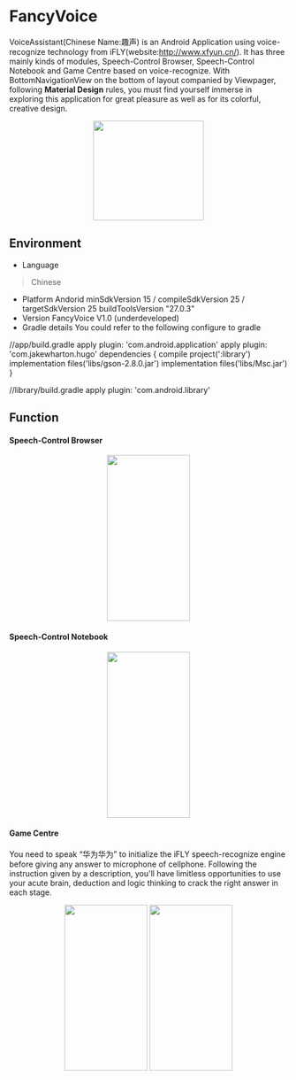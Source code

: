 # FancyVoice
VoiceAssistant(Chinese Name:趣声) is an Android Application using voice-recognize technology from iFLY(website:http://www.xfyun.cn/). It has three mainly kinds of modules, Speech-Control Browser, Speech-Control Notebook and Game Centre based on voice-recognize. With BottomNavigationView on the bottom of layout companied by Viewpager, following **Material Design** rules, you must find yourself immerse in exploring this application for great pleasure as well as for its colorful, creative design.
<div align=center><img width="200" height="180" src="http://opm54c01s.bkt.clouddn.com/18-3-16/3554926.jpg"/></div>

## Environment
* Language
>Chinese
* Platform
  Andorid 
  minSdkVersion 15 / compileSdkVersion 25 / targetSdkVersion 25
  buildToolsVersion "27.0.3"
* Version
  FancyVoice V1.0 (underdeveloped)
* Gradle details
  You could refer to the following configure to gradle

//app/build.gradle
apply plugin: 'com.android.application'
apply plugin: 'com.jakewharton.hugo'
dependencies {
    compile project(':library')
    implementation files('libs/gson-2.8.0.jar')
    implementation files('libs/Msc.jar')
}

//library/build.gradle
apply plugin: 'com.android.library'


## Function
#### Speech-Control Browser
<div align=center><img width="150" height="300" src="http://opm54c01s.bkt.clouddn.com/18-3-16/61169555.jpg"/></div>

#### Speech-Control Notebook
<div align=center><img width="150" height="300" src="http://opm54c01s.bkt.clouddn.com/18-3-16/96617817.jpg"/></div>

#### Game Centre
You need to speak “华为华为” to initialize the iFLY speech-recognize engine before giving any answer to microphone of cellphone. Following the instruction given by a description, you'll have limitless opportunities to use your acute brain, deduction and logic thinking to crack the right answer in each stage.
<div align=center>
  <img width="150" height="300" src="http://opm54c01s.bkt.clouddn.com/18-3-16/13284193.jpg"/>
  <img width="150" height="300" src="http://opm54c01s.bkt.clouddn.com/18-3-16/76865400.jpg"/>
</div>
